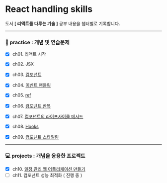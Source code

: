 # React handling skills

도서 __[ 리액트를 다루는 기술 ]__ 공부 내용을 챕터별로 기록합니다.


---

### :memo: practice :  개념 및 연습문제

- [x] ch01. 리액트 시작
- [x] ch02. JSX
- [x] ch03. [컴포넌트](https://github.com/OhHyeonJu0415/React-handling-skills/blob/main/practice/%5Bch03%5D%20%EC%BB%B4%ED%8F%AC%EB%84%8C%ED%8A%B8.md)
- [x] ch04. [이벤트 핸들링](https://github.com/OhHyeonJu0415/React-handling-skills/blob/main/practice/%5Bch04%5D%20%EC%9D%B4%EB%B2%A4%ED%8A%B8%20%ED%95%B8%EB%93%A4%EB%A7%81.md)
- [x] ch05. [ref](https://github.com/OhHyeonJu0415/React-handling-skills/blob/main/practice/%5Bch05%5D%20%20ref.md)
- [x] ch06. [컴포넌트 반복](https://github.com/OhHyeonJu0415/React-handling-skills/blob/main/practice/%5Bch06%5D%20%EC%BB%B4%ED%8F%AC%EB%84%8C%ED%8A%B8%20%EB%B0%98%EB%B3%B5.md)
- [x] ch07. [컴포넌트의 라이프사이클 메서드](https://github.com/OhHyeonJu0415/React-handling-skills/blob/main/practice/%5Bch07%5D%20%EC%BB%B4%ED%8F%AC%EB%84%8C%ED%8A%B8%EC%9D%98%20%EB%9D%BC%EC%9D%B4%ED%94%84%EC%82%AC%EC%9D%B4%ED%81%B4%20%EB%A9%94%EC%84%9C%EB%93%9C.md)
- [x] ch08. [Hooks](https://github.com/OhHyeonJu0415/React-handling-skills/blob/main/practice/%5Bch08%5D%20Hooks.md)
- [x] ch09. [컴포넌트 스타일링](https://github.com/OhHyeonJu0415/React-handling-skills/blob/main/practice/%5Bch09%5D%20%EC%BB%B4%ED%8F%AC%EB%84%8C%ED%8A%B8%20%EC%8A%A4%ED%83%80%EC%9D%BC%EB%A7%81.md)


---

### :computer: projects :  개념을 응용한 프로젝트

- [x] ch10. [일정 관리 웹 어플리케이션 만들기](https://github.com/OhHyeonJu0415/React-handling-skills/blob/main/projects/todo-app/README.md)
- [ ] ch11. 컴포넌트 성능 최적화 ( 진행 중 )

